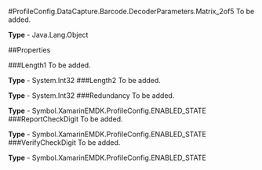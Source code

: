#ProfileConfig.DataCapture.Barcode.DecoderParameters.Matrix_2of5
To be added.

**Type** - Java.Lang.Object

##Properties

###Length1
To be added.

**Type** - System.Int32
###Length2
To be added.

**Type** - System.Int32
###Redundancy
To be added.

**Type** - Symbol.XamarinEMDK.ProfileConfig.ENABLED_STATE
###ReportCheckDigit
To be added.

**Type** - Symbol.XamarinEMDK.ProfileConfig.ENABLED_STATE
###VerifyCheckDigit
To be added.

**Type** - Symbol.XamarinEMDK.ProfileConfig.ENABLED_STATE


